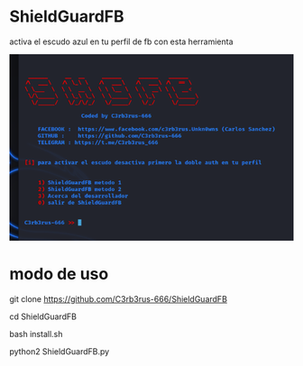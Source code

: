 # ShieldGuardFB
activa el escudo azul en tu perfil de fb con esta herramienta

![Captura1.png](https://raw.githubusercontent.com/C3rb3rus-666/ShieldGuardFB/master/assets/Captura1.png)

# modo de uso

git clone https://github.com/C3rb3rus-666/ShieldGuardFB

cd ShieldGuardFB

bash install.sh

python2 ShieldGuardFB.py
